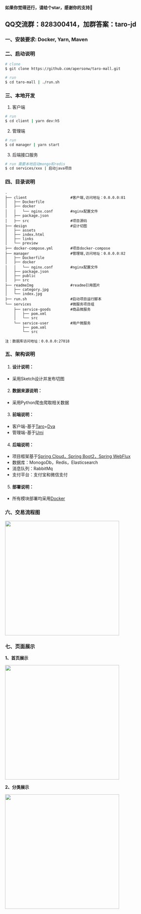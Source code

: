 #### 如果你觉得还行，请给个star，感谢你的支持🙏
## QQ交流群：828300414，加群答案：taro-jd
### 一、安装要求: Docker, Yarn, Maven 

### 二、启动说明

```bash
# clone
$ git clone https://github.com/apersonw/taro-mall.git

# run
$ cd taro-mall | ./run.sh
```

### 三、本地开发

1. 客户端
```bash
# run
$ cd client | yarn dev:h5
```

2. 管理端
```bash
# run
$ cd manager | yarn start
```

3. 后端接口服务
```bash
# run 需要本地启动mongo和redis
$ cd services/xxx | 启动java项目
```

### 四、目录说明

```
.
├── client                    #客户端,访问地址：0.0.0.0:81
│   ├── Dockerfile
│   ├── docker
│   │   └── nginx.conf        #nginx配置文件
│   ├── package.json
│   ├── src                   #项目源码
├── design                    #设计切图
│   ├── assets
│   ├── index.html
│   ├── links
│   └── preview
├── docker-compose.yml        #项目docker-compose
├── manager                   #管理端,访问地址：0.0.0.0:82
│   ├── Dockerfile
│   ├── docker
│   │   └── nginx.conf        #nginx配置文件
│   ├── package.json
│   ├── public
│   ├── src
├── readmeImg                 #readme引用图片
│   ├── category.jpg
│   └── index.jpg
├── run.sh                    #启动项目运行脚本
└── services                  #微服务项目组
    ├── service-goods         #商品微服务
    │   ├── pom.xml
    │   └── src
    └── service-user          #用户微服务
        ├── pom.xml
        └── src

注：数据库访问地址：0.0.0.0:27018
```

### 五、架构说明

1. #### 设计说明：

* 采用Sketch设计并发布切图

2. #### 数据来源说明：

- 采用Python爬虫爬取相关数据

3. #### 前端说明：

- 客户端-基于<a href="https://taro.aotu.io/">Taro</a>+<a href="https://dvajs.com/">Dva</a>
- 管理端-基于<a href="https://umijs.org/">Umi</a>

4. #### 后端说明：

- 项目框架基于<a href="https://docs.spring.io/spring/docs/current/spring-framework-reference/web-reactive.html#spring-webflux">Spring Cloud，Spring Boot2，Spring WebFlux</a>
- 数据库：MonogoDb，Redis，Elasticsearch
- 消息队列：RabbitMq
- 支付平台：支付宝和微信支付

5. #### 部署说明：

- 所有模块部署均采用<a href="https://docker.io/">Docker</a>

### 六、交易流程图
<img src="./readmeImg/trade.png" width="375px"/>

### 七、页面展示

**1、首页展示** 

<img src="./readmeImg/index.jpg" width="375px"/>

**2、分类展示**

<img src="./readmeImg/category.jpg" width="375px"/>

